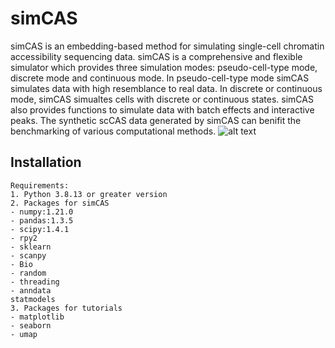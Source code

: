# simCAS
simCAS is an embedding-based method for simulating single-cell chromatin accessibility sequencing data. simCAS is a comprehensive and flexible simulator which provides three simulation modes:  pseudo-cell-type mode, discrete mode and continuous mode. In pseudo-cell-type mode simCAS simulates data with high resemblance to real data. In discrete or continuous mode, simCAS simualtes cells with discrete or continuous states. simCAS also provides functions to simulate data with batch effects and interactive peaks. The synthetic scCAS data generated by simCAS can benifit the benchmarking of various computational methods.
![alt text](https://github.com/Chen-Li-17/simCAS/blob/main/inst/Fig1-overview.png)

## Installation
```
Requirements:
1. Python 3.8.13 or greater version
2. Packages for simCAS
- numpy:1.21.0
- pandas:1.3.5
- scipy:1.4.1
- rpy2
- sklearn
- scanpy
- Bio
- random
- threading
- anndata
statmodels
3. Packages for tutorials
- matplotlib
- seaborn
- umap

```
